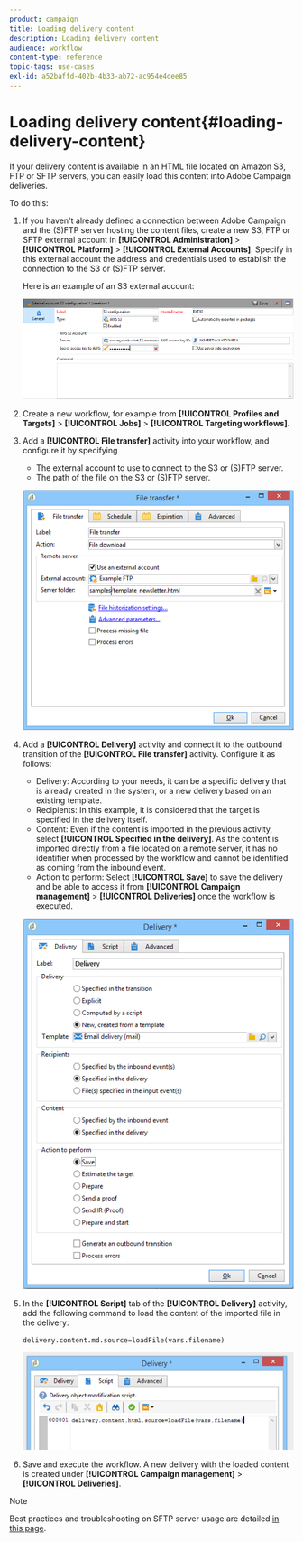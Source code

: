 ```yaml
---
product: campaign
title: Loading delivery content
description: Loading delivery content
audience: workflow
content-type: reference
topic-tags: use-cases
exl-id: a52baffd-402b-4b33-ab72-ac954e4dee85
---
```

# Loading delivery content{#loading-delivery-content}

If your delivery content is available in an HTML file located on Amazon S3, FTP or SFTP servers, you can easily load this content into Adobe Campaign deliveries.

To do this:

1. If you haven't already defined a connection between Adobe Campaign and the (S)FTP server hosting the content files, create a new S3, FTP or SFTP external account in **[!UICONTROL Administration]** > **[!UICONTROL Platform]** > **[!UICONTROL External Accounts]**. Specify in this external account the address and credentials used to establish the connection to the S3 or (S)FTP server.

   Here is an example of an S3 external account:

   ![](assets/delivery_loadcontent_filetransfertexamples3.png)

1. Create a new workflow, for example from **[!UICONTROL Profiles and Targets]** > **[!UICONTROL Jobs]** > **[!UICONTROL Targeting workflows]**.
1. Add a **[!UICONTROL File transfer]** activity into your workflow, and configure it by specifying

    * The external account to use to connect to the S3 or (S)FTP server.
    * The path of the file on the S3 or (S)FTP server.

   ![](assets/delivery_loadcontent_filetransfertexample.png)

1. Add a **[!UICONTROL Delivery]** activity and connect it to the outbound transition of the **[!UICONTROL File transfer]** activity. Configure it as follows:

    * Delivery: According to your needs, it can be a specific delivery that is already created in the system, or a new delivery based on an existing template.
    * Recipients: In this example, it is considered that the target is specified in the delivery itself.
    * Content: Even if the content is imported in the previous activity, select **[!UICONTROL Specified in the delivery]**. As the content is imported directly from a file located on a remote server, it has no identifier when processed by the workflow and cannot be identified as coming from the inbound event.
    * Action to perform: Select **[!UICONTROL Save]** to save the delivery and be able to access it from **[!UICONTROL Campaign management]** > **[!UICONTROL Deliveries]** once the workflow is executed.

   ![](assets/delivery_loadcontent_activityexample.png)

1. In the **[!UICONTROL Script]** tab of the **[!UICONTROL Delivery]** activity, add the following command to load the content of the imported file in the delivery:

   ```
   delivery.content.md.source=loadFile(vars.filename)
   ```

   ![](assets/delivery_loadcontent_script.png)

1. Save and execute the workflow. A new delivery with the loaded content is created under **[!UICONTROL Campaign management]** > **[!UICONTROL Deliveries]**.

>[!NOTE]
>
>Best practices and troubleshooting on SFTP server usage are detailed [in this page](../../platform/using/sftp-server-usage.md).
